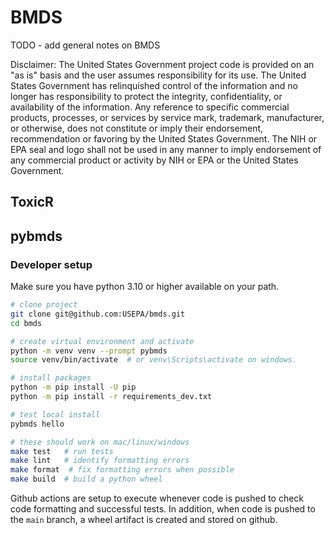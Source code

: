 # BMDS

TODO - add general notes on BMDS

Disclaimer: The United States Government project code is provided on an "as is" basis and the user assumes responsibility for its use. The United States Government has relinquished control of the information and no longer has responsibility to protect the integrity, confidentiality, or availability of the information. Any reference to specific commercial products, processes, or services by service mark, trademark, manufacturer, or otherwise, does not constitute or imply their endorsement, recommendation or favoring by the United States Government. The NIH or EPA seal and logo shall not be used in any manner to imply endorsement of any commercial product or activity by NIH or EPA or the United States Government.

## ToxicR

## pybmds

### Developer setup

Make sure you have python 3.10 or higher available on your path.

```bash
# clone project
git clone git@github.com:USEPA/bmds.git
cd bmds

# create virtual environment and activate
python -m venv venv --prompt pybmds
source venv/bin/activate  # or venv\Scripts\activate on windows.

# install packages
python -m pip install -U pip
python -m pip install -r requirements_dev.txt

# test local install
pybmds hello

# these should work on mac/linux/windows
make test   # run tests
make lint   # identify formatting errors
make format  # fix formatting errors when possible
make build  # build a python wheel
```

Github actions are setup to execute whenever code is pushed to check code formatting and successful tests. In addition, when code is pushed to the `main` branch, a wheel artifact is created and stored on github.
